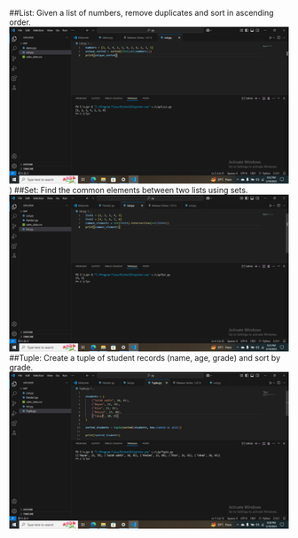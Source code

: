 ##List: Given a list of numbers, remove duplicates and sort in ascending order.
![](https://github.com/Azad-2025/Artificial-Intelligence/raw/main/CLP-02/ScreenShorts/Screenshot%20(51).png))
##Set: Find the common elements between two lists using sets.
![](https://github.com/Azad-2025/Artificial-Intelligence/raw/main/CLP-02/ScreenShorts/Screenshot%20(52).png)
##Tuple: Create a tuple of student records (name, age, grade) and sort by grade.
![](https://github.com/Azad-2025/Artificial-Intelligence/raw/main/CLP-02/ScreenShorts/Screenshot%20(53).png)
